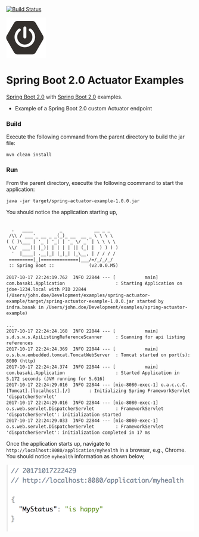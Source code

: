 [![Build Status][travis-badge]][travis-badge-url]

![](./img/spring-boot.png)

Spring Boot 2.0 Actuator Examples
=======================================

[Spring Boot 2.0](https://spring.io/blog/2017/08/22/introducing-actuator-endpoints-in-spring-boot-2-0) 
with [Spring Boot 2.0](https://docs.spring.io/spring-boot/docs/2.0.0.M5/reference/htmlsingle/) examples.

- Example of a Spring Boot 2.0 custom Actuator endpoint

### Build
Execute the following command from the parent directory to build the jar file:
```
mvn clean install
```

### Run
From the parent directory, executte the following coommand to start the application:
```
java -jar target/spring-actuator-example-1.0.0.jar
```

You should notice the application starting up,
```

  .   ____          _            __ _ _
 /\\ / ___'_ __ _ _(_)_ __  __ _ \ \ \ \
( ( )\___ | '_ | '_| | '_ \/ _` | \ \ \ \
 \\/  ___)| |_)| | | | | || (_| |  ) ) ) )
  '  |____| .__|_| |_|_| |_\__, | / / / /
 =========|_|==============|___/=/_/_/_/
 :: Spring Boot ::             (v2.0.0.M5)

2017-10-17 22:24:19.762  INFO 22844 --- [           main] com.basaki.Application                   : Starting Application on jdoe-1234.local with PID 22844 (/Users/john.doe/Development/examples/spring-actuator-example/target/spring-actuator-example-1.0.0.jar started by indra.basak in /Users/john.doe/Development/examples/spring-actuator-example)

...
2017-10-17 22:24:24.168  INFO 22844 --- [           main] s.d.s.w.s.ApiListingReferenceScanner     : Scanning for api listing references
2017-10-17 22:24:24.369  INFO 22844 --- [           main] o.s.b.w.embedded.tomcat.TomcatWebServer  : Tomcat started on port(s): 8080 (http)
2017-10-17 22:24:24.374  INFO 22844 --- [           main] com.basaki.Application                   : Started Application in 5.172 seconds (JVM running for 5.616)
2017-10-17 22:24:29.016  INFO 22844 --- [nio-8080-exec-1] o.a.c.c.C.[Tomcat].[localhost].[/]       : Initializing Spring FrameworkServlet 'dispatcherServlet'
2017-10-17 22:24:29.016  INFO 22844 --- [nio-8080-exec-1] o.s.web.servlet.DispatcherServlet        : FrameworkServlet 'dispatcherServlet': initialization started
2017-10-17 22:24:29.033  INFO 22844 --- [nio-8080-exec-1] o.s.web.servlet.DispatcherServlet        : FrameworkServlet 'dispatcherServlet': initialization completed in 17 ms

```

Once the application starts up, navigate to `http://localhost:8080/application/myhealth` in a browser, e.g., Chrome.
You should notice `myhealth` information as shown below,

![](./img/myhealth-endpoint.png)


[travis-badge]: https://travis-ci.org/indrabasak/spring-actuator-example.svg?branch=master
[travis-badge-url]: https://travis-ci.org/indrabasak/spring-actuator-example/